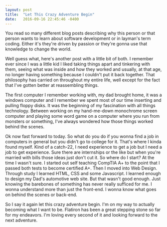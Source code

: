 ```yaml
---
layout: post
title:  "Let This Crazy Adventure Begin"
date:   2016-09-16 22:45:46 -0400
---
```


You read so many different blog posts describing why this person or that person wants to learn about software development or in layman's term coding.  Either it's they're driven by passion or they're gonna use that knowledge to change the world.

Well guess what, here's another post with a little bit of both.  I remember ever since I was a little kid I liked taking things apart and tinkering with them, seeing what was inside and how they worked and usually, at that age, no longer having something because I couldn't put it back together.  That philosophy has carried on throughout my entire life, well except for the fact that I've gotten better at reassembling things.

The first computer I remember working with, my dad brought home, it was a windows computer and I remember we spent most of our time inserting and pulling floppy disks.  It was the beginning of my fascination with all things technology.  Between working on my hand-me-down monochrome screen computer and playing some word game on a computer where you run from monsters or something, I've always wondered how those things worked behind the scenes.

Ok now fast forward to today.  So what do you do if you wonna find a job in computers in general but you didn't go to college for it.  That's where I kinda found myself.  Kind of a catch-22, I need experience to get a job but I need a job to get experience.  Sure there are internships or the like but when you're married with bills those ideas just don't cut it.  So where do I start?  At the time I wasn't sure.  I started out self teaching CompTIA A+ to the point that I passed both tests to become certified A+.  Then I moved into Web Design.  Through study I learned HTML, CSS and some Javascript.  I learned enough to design my Dad's automotive web site.  But that wasn't good enough.  Just knowing the barebones of something has never really sufficed for me.  I wonna understand more than just the front-end. I wonna know what goes on behind the scenes or back-end.  

So I say it again let this crazy adventure begin.  I'm on my way to actually becoming what I want to be.  Flatiron has been a great stepping stone so far for my endeavors.  I'm loving every second of it and looking forward to the next adventure.
